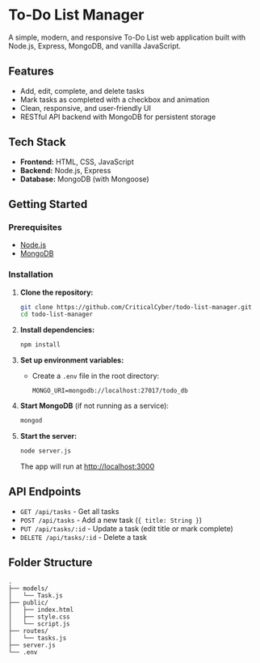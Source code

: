 
# To-Do List Manager

A simple, modern, and responsive To-Do List web application built with Node.js, Express, MongoDB, and vanilla JavaScript.

## Features

- Add, edit, complete, and delete tasks
- Mark tasks as completed with a checkbox and animation
- Clean, responsive, and user-friendly UI
- RESTful API backend with MongoDB for persistent storage

## Tech Stack

- **Frontend:** HTML, CSS, JavaScript
- **Backend:** Node.js, Express
- **Database:** MongoDB (with Mongoose)

## Getting Started

### Prerequisites

- [Node.js](https://nodejs.org/)
- [MongoDB](https://www.mongodb.com/try/download/community)

### Installation

1. **Clone the repository:**
    ```bash
    git clone https://github.com/CriticalCyber/todo-list-manager.git
    cd todo-list-manager
    ```

2. **Install dependencies:**
    ```bash
    npm install
    ```

3. **Set up environment variables:**
    - Create a `.env` file in the root directory:
      ```
      MONGO_URI=mongodb://localhost:27017/todo_db
      ```

4. **Start MongoDB** (if not running as a service):
    ```bash
    mongod
    ```

5. **Start the server:**
    ```bash
    node server.js
    ```
    The app will run at [http://localhost:3000](http://localhost:3000)

## API Endpoints

- `GET /api/tasks` - Get all tasks
- `POST /api/tasks` - Add a new task (`{ title: String }`)
- `PUT /api/tasks/:id` - Update a task (edit title or mark complete)
- `DELETE /api/tasks/:id` - Delete a task

## Folder Structure

```
.
├── models/
│   └── Task.js
├── public/
│   ├── index.html
│   ├── style.css
│   └── script.js
├── routes/
│   └── tasks.js
├── server.js
└── .env
```

